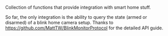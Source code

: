 Collection of functions that provide integration with smart home stuff.

So far, the only integration is the ability to query the state (armed or disarmed) of a blink home camera setup. Thanks to https://github.com/MattTW/BlinkMonitorProtocol for the detailed API guide.
